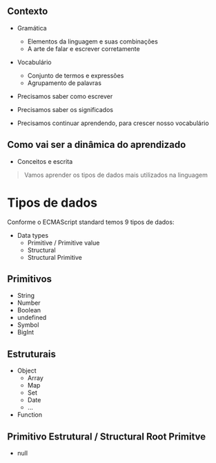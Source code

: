 ## Contexto
* Gramática
    * Elementos da linguagem e suas combinações
    * A arte de falar e escrever corretamente

* Vocabulário
    * Conjunto de termos e expressões
    * Agrupamento de palavras 

* Precisamos saber como escrever
* Precisamos saber os significados
* Precisamos continuar aprendendo, para crescer nosso vocabulário

## Como vai ser a dinâmica do aprendizado

* Conceitos e escrita

> Vamos aprender os tipos de dados mais utilizados na linguagem

# Tipos de dados

Conforme o ECMAScript standard temos 9 tipos de dados:

* Data types
    * Primitive / Primitive value
    * Structural 
    * Structural Primitive

## Primitivos

* String
* Number
* Boolean
* undefined
* Symbol
* BigInt

## Estruturais

* Object
    * Array
    * Map
    * Set
    * Date
    * ...
* Function

## Primitivo Estrutural / Structural Root Primitve

* null
